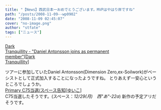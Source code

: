 ```yaml
---
title: "【News】西武日本一おめでとうございます。MVPはやはり岸ですね"
path: "/posts/2008-11-09--wp0902"
date: "2008-11-09 02:45:07"
cover: "no-image.png"
author: "stfate"
tags: ["ニュース"]
---
```


<style type="text/css">
<!--
p {white-space: pre-wrap};
-->
</style>

<a class="topics" href="http://www.darktranquillity.com/realindex.html" target="_blank">Dark Tranquillity - "Daniel Antonsson joins as permanent member"</a><span class="junre">[<a href="http://www.darktranquillity.com/" target="_blank">Dark Tranquillity</a>]</span>
<div class="news">ツアーに参加していたDaniel Antonsson(Dimension Zero,ex-Soilwork)がベーシストとして正式加入することになったようですね。
とりあえず一安心というところでしょうか。</div>
<a class="topics" href="http://www.edit.ne.jp/~shira/" target="_blank">Primary C75当選/スペース告知</a><span class="junre">[<a href="http://www.edit.ne.jp/~shira/" target="_blank">ゆいこ</a>]</span>
<div class="news">C75当選したそうです。(スペース：<em>12/29(月)　西"あ"-22a</em>)
新作の予定アリだそうです。</div>
